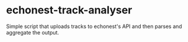 # echonest-track-analyser
Simple script that uploads tracks to echonest's API and then parses and aggregate the output.
